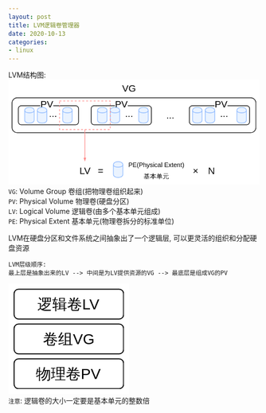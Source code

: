 ```yaml
---
layout: post
title: LVM逻辑卷管理器
date: 2020-10-13
categories:
- linux
---
```

LVM结构图:<br>
<img src="/assets/post_image/LVM.png"><br>
`VG`: Volume Group 卷组(把物理卷组织起来)<br>
`PV`: Physical Volume 物理卷(硬盘分区)<br>
`LV`: Logical Volume 逻辑卷(由多个基本单元组成)<br>
`PE`: Physical Extent 基本单元(物理卷拆分的标准单位)<br>

LVM在硬盘分区和文件系统之间抽象出了一个逻辑层, 可以更灵活的组织和分配硬盘资源<br>
```
LVM层级顺序: 
最上层是抽象出来的LV --> 中间是为LV提供资源的VG --> 最底层是组成VG的PV
```
<img src="/assets/post_image/LVM-2.png"><br>
`注意`: 逻辑卷的大小一定要是基本单元的整数倍<br>

